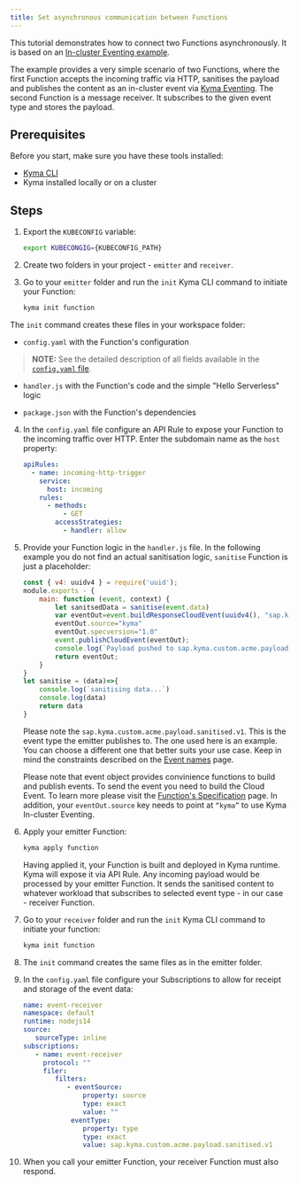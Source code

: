 ```yaml
---
title: Set asynchronous communication between Functions
---
```


This tutorial demonstrates how to connect two Functions asynchronously. It is based on an [In-cluster Eventing example](https://github.com/kyma-project/examples/pull/188).

The example provides a very simple scenario of two Functions, where the first Function accepts the incoming traffic via HTTP, sanitises the payload and publishes the content as an in-cluster event via [Kyma Eventing](https://kyma-project.io/docs/kyma/latest/01-overview/main-areas/eventing/).
The second Function is a message receiver. It subscribes to the given event type and stores the payload.

## Prerequisites

Before you start, make sure you have these tools installed:

- [Kyma CLI](https://github.com/kyma-project/cli)
- Kyma installed locally or on a cluster

## Steps

1. Export the `KUBECONFIG` variable:
   ```bash
   export KUBECONGIG={KUBECONFIG_PATH}
   ```
2. Create two folders in your project - `emitter` and `receiver`.
3. Go to your `emitter` folder and run the `init` Kyma CLI command to initiate your Function:

   ```bash
   kyma init function
    ```

  The `init` command creates these files in your workspace folder:

  - `config.yaml`	with the Function's configuration

>**NOTE:** See the detailed description of all fields available in the [`config.yaml` file](../../05-technical-reference/svls-06-function-configuration-file.md).

  - `handler.js` with the Function's code and the simple "Hello Serverless" logic
  
  - `package.json` with the Function's dependencies

4. In the `config.yaml` file configure an API Rule to expose your Function to the incoming traffic over HTTP. Enter the subdomain name as the `host` property:

    ```yaml
    apiRules:
      - name: incoming-http-trigger
        service:
          host: incoming
        rules:
          - methods:
              - GET
            accessStrategies:
              - handler: allow
    ```

5. Provide your Function logic in the `handler.js` file. In the following example you do not find an actual sanitisation logic, `sanitise` Function is just a placeholder:

   ```js
   const { v4: uuidv4 } = require('uuid');
   module.exports - {
       main: function (event, context) {
           let sanitsedData = sanitise(event.data)
           var eventOut=event.buildResponseCloudEvent(uuidv4(), "sap.kyma.custom.acme.payload.sanitised.v1", sanitisedData);
           eventOut.source="kyma"
           eventOut.specversion="1.0"
           event.publishCloudEvent(eventOut);
           console.log(`Payload pushed to sap.kyma.custom.acme.payload.sanitised.v1`,eventOut)
           return eventOut;
       }
   }
   let sanitise = (data)=>{
       console.log(`sanitising data...`)
       console.log(data)
       return data
   }
   ```
   Please note the `sap.kyma.custom.acme.payload.sanitised.v1`. This is the event type the emitter publishes to. The one used here is an example. You can choose a different one that better suits your use case. Keep in mind the constraints described on the [Event names](https://kyma-project.io/docs/kyma/latest/05-technical-reference/evnt-01-event-names) page.

   Please note that event object provides convinience functions to build and publish events. To send the event you need to build the Cloud Event. To learn more please visit the [Function's Specification](https://kyma-project.io/docs/kyma/latest/05-technical-reference/svls-08-function-specification#event-object-sdk) page. In addition, your `eventOut.source` key needs to point at `“kyma”` to use Kyma In-cluster Eventing.

6. Apply your emitter Function:

    ```bash
    kyma apply function
    ```
   Having applied it, your Function is built and deployed in Kyma runtime. Kyma will expose it via API Rule. Any incoming payload would be processed by your emitter Function. It sends the sanitised content to whatever workload that subscribes to selected event type - in our case - receiver Function.

7. Go to your `receiver` folder and run the `init` Kyma CLI command to initiate your function:
   ```bash
   kyma init function
   ```
8. The `init` command creates the same files as in the emitter folder.
9.  In the `config.yaml` file configure your Subscriptions to allow for receipt and storage of the event data:
    ```yaml
    name: event-receiver
    namespace: default
    runtime: nodejs14
    source:
       sourceType: inline
    subscriptions:
       - name: event-receiver
         protocol: ""
         filer:
            filters:
               - eventSource:
                   property: source
                   type: exact
                   value: ""
                eventType:
                   property: type
                   type: exact
                   value: sap.kyma.custom.acme.payload.sanitised.v1
    ```
10.  When you call your emitter Function, your receiver Function must also respond.